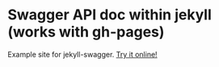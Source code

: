 # Swagger API doc within jekyll (works with gh-pages)

Example site for jekyll-swagger. [Try it online!](http://jexhson.github.io/jekyll-swagger/)
